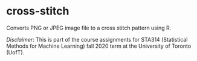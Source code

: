 # cross-stitch
Converts PNG or JPEG image file to a cross stitch pattern using R.

*Disclaimer*:
This is part of the course assignments for STA314 (Statistical Methods for Machine Learning) fall 2020 term at the University of Toronto (UofT).
